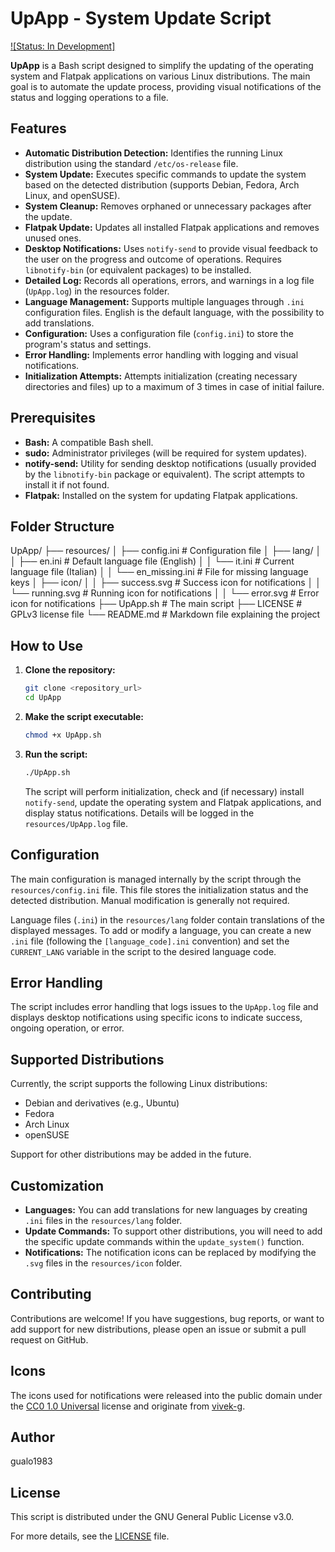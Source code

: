# UpApp - System Update Script

[![Status: In Development]][status-badge]

[status-badge]: https://img.shields.io/badge/Status-In%20Development-yellow

**UpApp** is a Bash script designed to simplify the updating of the operating system and Flatpak applications on various Linux distributions. The main goal is to automate the update process, providing visual notifications of the status and logging operations to a file.

## Features

* **Automatic Distribution Detection:** Identifies the running Linux distribution using the standard `/etc/os-release` file.
* **System Update:** Executes specific commands to update the system based on the detected distribution (supports Debian, Fedora, Arch Linux, and openSUSE).
* **System Cleanup:** Removes orphaned or unnecessary packages after the update.
* **Flatpak Update:** Updates all installed Flatpak applications and removes unused ones.
* **Desktop Notifications:** Uses `notify-send` to provide visual feedback to the user on the progress and outcome of operations. Requires `libnotify-bin` (or equivalent packages) to be installed.
* **Detailed Log:** Records all operations, errors, and warnings in a log file (`UpApp.log`) in the resources folder.
* **Language Management:** Supports multiple languages through `.ini` configuration files. English is the default language, with the possibility to add translations.
* **Configuration:** Uses a configuration file (`config.ini`) to store the program's status and settings.
* **Error Handling:** Implements error handling with logging and visual notifications.
* **Initialization Attempts:** Attempts initialization (creating necessary directories and files) up to a maximum of 3 times in case of initial failure.

## Prerequisites

* **Bash:** A compatible Bash shell.
* **sudo:** Administrator privileges (will be required for system updates).
* **notify-send:** Utility for sending desktop notifications (usually provided by the `libnotify-bin` package or equivalent). The script attempts to install it if not found.
* **Flatpak:** Installed on the system for updating Flatpak applications.

## Folder Structure

UpApp/
├── resources/
│   ├── config.ini            # Configuration file
│   ├── lang/
│   │   ├── en.ini            # Default language file (English)
│   │   └── it.ini            # Current language file (Italian)
│   │   └── en_missing.ini    # File for missing language keys
│   ├── icon/
│   │   ├── success.svg       # Success icon for notifications
│   │   └── running.svg       # Running icon for notifications
│   │   └── error.svg         # Error icon for notifications
├── UpApp.sh                  # The main script
├── LICENSE                   # GPLv3 license file
└── README.md                 # Markdown file explaining the project


## How to Use

1.  **Clone the repository:**
    ```bash
    git clone <repository_url>
    cd UpApp
    ```

2.  **Make the script executable:**
    ```bash
    chmod +x UpApp.sh
    ```

3.  **Run the script:**
    ```bash
    ./UpApp.sh
    ```

    The script will perform initialization, check and (if necessary) install `notify-send`, update the operating system and Flatpak applications, and display status notifications. Details will be logged in the `resources/UpApp.log` file.

## Configuration

The main configuration is managed internally by the script through the `resources/config.ini` file. This file stores the initialization status and the detected distribution. Manual modification is generally not required.

Language files (`.ini`) in the `resources/lang` folder contain translations of the displayed messages. To add or modify a language, you can create a new `.ini` file (following the `[language_code].ini` convention) and set the `CURRENT_LANG` variable in the script to the desired language code.

## Error Handling

The script includes error handling that logs issues to the `UpApp.log` file and displays desktop notifications using specific icons to indicate success, ongoing operation, or error.

## Supported Distributions

Currently, the script supports the following Linux distributions:

* Debian and derivatives (e.g., Ubuntu)
* Fedora
* Arch Linux
* openSUSE

Support for other distributions may be added in the future.

## Customization

* **Languages:** You can add translations for new languages by creating `.ini` files in the `resources/lang` folder.
* **Update Commands:** To support other distributions, you will need to add the specific update commands within the `update_system()` function.
* **Notifications:** The notification icons can be replaced by modifying the `.svg` files in the `resources/icon` folder.

## Contributing

Contributions are welcome! If you have suggestions, bug reports, or want to add support for new distributions, please open an issue or submit a pull request on GitHub.

## Icons

The icons used for notifications were released into the public domain under the [CC0 1.0 Universal](https://creativecommons.org/publicdomain/zero/1.0/) license and originate from [vivek-g](https://iconduck.com/designers/vivek-g).

## Author

gualo1983

## License

This script is distributed under the GNU General Public License v3.0.

For more details, see the [LICENSE](LICENSE) file.